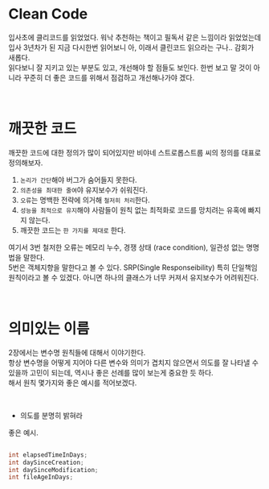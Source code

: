 # Clean Code 


입사초에 클리코드를 읽었었다. 워낙 추천하는 책이고 필독서 같은 느낌이라 읽었었는데 입사 3년차가 된 지금 다시한번 읽어보니 아, 이래서 클린코드 읽으라는 구나.. 감회가 새롭다.    
읽다보니 잘 지키고 있는 부분도 있고, 개선해야 할 점들도 보인다. 한번 보고 말 것이 아니라 꾸준히 더 좋은 코드를 위해서 점검하고 개선해나가야 겠다.    

</br>


# 깨끗한 코드

깨끗한 코드에 대한 정의가 많이 되어있지만 비야네 스트로롭스트룹 씨의 정의를 대표로 정의해보자.

1. `논리가 간단`해야 버그가 숨어들지 못한다.   
2. `의존성을 최대한 줄여`야 유지보수가 쉬워진다.   
3. `오류`는 명백한 전략에 의거해 `철저히 처리`한다.   
4. `성능을 최적으로 유지`해야 사람들이 원칙 없는 최적화로 코드를 망치려는 유혹에 빠지지 않는다.    
5. 깨끗한 코드는 `한 가지를 제대로` 한다.    


여기서 3번 철저한 오류는 메모리 누수, 경쟁 상태 (race condition), 일관성 없는 명명법을 말한다.    
5번은 객체지향을 말한다고 볼 수 있다. SRP(Single Responseibility) 특히 단일책임 원칙이라고 볼 수 있겠다. 아니면 하나의 클래스가 너무 커져서 유지보수가 어려워진다.    

</br>

# 의미있는 이름

2장에서는 변수명 원칙들에 대해서 이야기한다.    
항상 변수명을 어떻게 지어야 다른 변수와 의미가 겹치지 않으면서 의도를 잘 나타낼 수 있을까 고민이 되는데, 역시나 좋은 선례를 많이 보는게 중요한 듯 하다.    
해서 원칙 몇가지와 좋은 예시를 적어보겠다.    

</br>

* 의도를 분명히 밝혀라

좋은 예시.  

```java

int elapsedTimeInDays;
int daySinceCreation;
int daySinceModification;
int fileAgeInDays;

```
